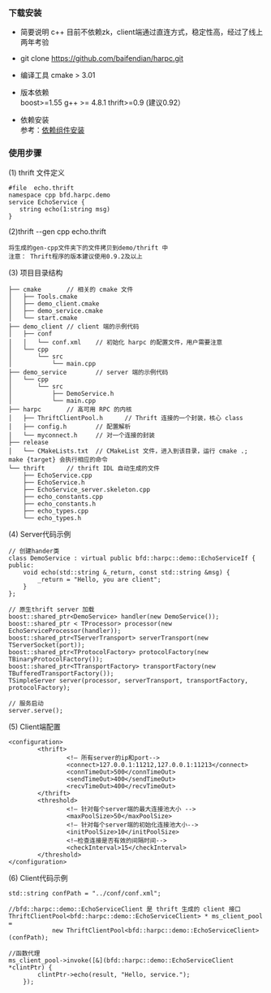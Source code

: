 ### 下载安装
* 简要说明
  c++ 目前不依赖zk，client端通过直连方式，稳定性高，经过了线上两年考验

* git clone https://github.com/baifendian/harpc.git
 

* 编译工具
    cmake > 3.01

* 版本依赖  
    boost>=1.55
    g++ >= 4.8.1
    thrift>=0.9 (建议0.92）

* 依赖安装  
    参考：[依赖组件安装](./dependencies.md)

### 使用步骤
(1) thrift 文件定义
```
#file  echo.thrift
namespace cpp bfd.harpc.demo
service EchoService {
   string echo(1:string msg)
}
```

(2)thrift --gen cpp echo.thrift

    将生成的gen-cpp文件夹下的文件拷贝到demo/thrift 中
    注意： Thrift程序的版本建议使用0.9.2及以上

(3) 项目目录结构
```
├── cmake       // 相关的 cmake 文件
│   ├── Tools.cmake
│   ├── demo_client.cmake
│   ├── demo_service.cmake
│   └── start.cmake
├── demo_client // client 端的示例代码
│   ├── conf
│   │   └── conf.xml    // 初始化 harpc 的配置文件，用户需要注意
│   └── cpp
│       └── src
│           └── main.cpp
├── demo_service        // server 端的示例代码
│   └── cpp
│       └── src
│           ├── DemoService.h
│           └── main.cpp
├── harpc       // 高可用 RPC 的内核
│   ├── ThriftClientPool.h      // Thrift 连接的一个封装，核心 class
│   ├── config.h        // 配置解析
│   └── myconnect.h     // 对一个连接的封装
├── release
│   └── CMakeLists.txt  // CMakeList 文件，进入到该目录，运行 cmake .; make {target} 会执行相应的命令
└── thrift      // thrift IDL 自动生成的文件
    ├── EchoService.cpp
    ├── EchoService.h
    ├── EchoService_server.skeleton.cpp
    ├── echo_constants.cpp
    ├── echo_constants.h
    ├── echo_types.cpp
    └── echo_types.h
```

(4) Server代码示例
```
// 创建hander类
class DemoService : virtual public bfd::harpc::demo::EchoServiceIf {
public:
    void echo(std::string &_return, const std::string &msg) {
        _return = "Hello, you are client";
    }
}; 

// 原生thrift server 加载
boost::shared_ptr<DemoService> handler(new DemoService());
boost::shared_ptr < TProcessor> processor(new EchoServiceProcessor(handler));
boost::shared_ptr<TServerTransport> serverTransport(new TServerSocket(port));
boost::shared_ptr<TProtocolFactory> protocolFactory(new TBinaryProtocolFactory());
boost::shared_ptr<TTransportFactory> transportFactory(new TBufferedTransportFactory());
TSimpleServer server(processor, serverTransport, transportFactory, protocolFactory);

// 服务启动
server.serve();

```

(5) Client端配置
```
<configuration>
        <thrift>
                <!– 所有server的ip和port-->
                <connect>127.0.0.1:11212,127.0.0.1:11213</connect>
                <connTimeOut>500</connTimeOut>
                <sendTimeOut>400</sendTimeOut>
                <recvTimeOut>400</recvTimeOut>
        </thrift>
        <threshold>
                <!– 针对每个server端的最大连接池大小 -->
                <maxPoolSize>50</maxPoolSize>
                <!– 针对每个server端的初始化连接池大小-->
                <initPoolSize>10</initPoolSize>
                <!—检查连接是否有效的间隔时间-->
                <checkInterval>15</checkInterval>
        </threshold>
</configuration>
```

(6) Client代码示例
```
std::string confPath = "../conf/conf.xml";

//bfd::harpc::demo::EchoServiceClient 是 thrift 生成的 client 接口
ThriftClientPool<bfd::harpc::demo::EchoServiceClient> * ms_client_pool =
            new ThriftClientPool<bfd::harpc::demo::EchoServiceClient>(confPath);
 
//函数代理
ms_client_pool->invoke([&](bfd::harpc::demo::EchoServiceClient *clintPtr) {
        clintPtr->echo(result, "Hello, service.");
    });

```
